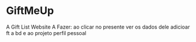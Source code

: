 # GiftMeUp
A Gift List Website
A Fazer:
ao clicar no presente ver os dados dele 
adicioar ft a bd e ao projeto
perfil pessoal